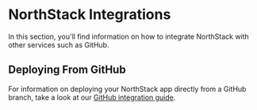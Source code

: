 # NorthStack Integrations

In this section, you'll find information on how to integrate NorthStack with other services such as GitHub.

## Deploying From GitHub

For information on deploying your NorthStack app directly from a GitHub branch, take a look at our [GitHub integration guide](/integrations/github.md).